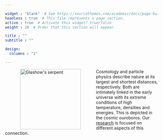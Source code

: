 ```yaml
---

widget : "blank"  # See https://sourcethemes.com/academic/docs/page-builder/
headless : true  # This file represents a page section.
active : true  # Activate this widget? true/false
weight : 20  # Order that this section will appear.

title : ""
subtitle : ""

design:
  columns : "1"

---
```

<img src="img/serpent.jpg" alt="Glashow's serpent" width="200" align="left" style="margin:0px 50px"/>
Cosmology and particle physics describe nature at its largest and shortest distances, respectively. Both are intimately linked in the early universe with its extreme conditions of high temperature, densities and energies. This is depicted in the cosmic ouroboros. Our <a href="research">research</a> is focused on different aspects of this connection.


